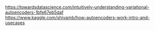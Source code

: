 https://towardsdatascience.com/intuitively-understanding-variational-autoencoders-1bfe67eb5daf  
https://www.kaggle.com/shivamb/how-autoencoders-work-intro-and-usecases  
